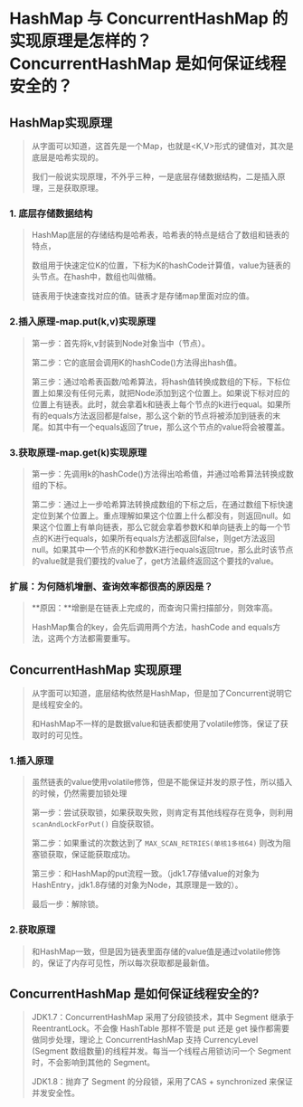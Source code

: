 # HashMap 与 ConcurrentHashMap 的实现原理是怎样的？ConcurrentHashMap 是如何保证线程安全的？

## HashMap实现原理

> 从字面可以知道，这首先是一个Map，也就是<K,V>形式的键值对，其次是底层是哈希实现的。
>
> 我们一般说实现原理，不外乎三种，一是底层存储数据结构，二是插入原理，三是获取原理。

### 1. 底层存储数据结构

> HashMap底层的存储结构是哈希表，哈希表的特点是结合了数组和链表的特点，
>
> 数组用于快速定位K的位置，下标为K的hashCode计算值，value为链表的头节点。在hash中，数组也叫做桶。
>
> 链表用于快速查找对应的值。链表才是存储map里面对应的值。

### 2.插入原理-map.put(k,v)实现原理

> 第一步：首先将k,v封装到Node对象当中（节点）。
>
> 第二步：它的底层会调用K的hashCode()方法得出hash值。
>
> 第三步：通过哈希表函数/哈希算法，将hash值转换成数组的下标，下标位置上如果没有任何元素，就把Node添加到这个位置上。如果说下标对应的位置上有链表。此时，就会拿着k和链表上每个节点的k进行equal。如果所有的equals方法返回都是false，那么这个新的节点将被添加到链表的末尾。如其中有一个equals返回了true，那么这个节点的value将会被覆盖。

### 3.获取原理-map.get(k)实现原理

> 第一步：先调用k的hashCode()方法得出哈希值，并通过哈希算法转换成数组的下标。
>
> 第二步：通过上一步哈希算法转换成数组的下标之后，在通过数组下标快速定位到某个位置上。重点理解如果这个位置上什么都没有，则返回null。如果这个位置上有单向链表，那么它就会拿着参数K和单向链表上的每一个节点的K进行equals，如果所有equals方法都返回false，则get方法返回null。如果其中一个节点的K和参数K进行equals返回true，那么此时该节点的value就是我们要找的value了，get方法最终返回这个要找的value。

### 扩展：为何随机增删、查询效率都很高的原因是？

> **原因：**增删是在链表上完成的，而查询只需扫描部分，则效率高。
>
> HashMap集合的key，会先后调用两个方法，hashCode and equals方法，这两个方法都需要重写。

## ConcurrentHashMap 实现原理

> 从字面可以知道，底层结构依然是HashMap，但是加了Concurrent说明它是线程安全的。
>
> 和HashMap不一样的是数据value和链表都使用了volatile修饰，保证了获取时的可见性。

### 1.插入原理

> 虽然链表的value使用volatile修饰，但是不能保证并发的原子性，所以插入的时候，仍然需要加锁处理
>
> 第一步：尝试获取锁，如果获取失败，则肯定有其他线程存在竞争，则利用 `scanAndLockForPut()`  自旋获取锁。
>
> 第二步：如果重试的次数达到了  `MAX_SCAN_RETRIES(单核1多核64)`  则改为阻塞锁获取，保证能获取成功。
>
> 第三步：和HashMap的put流程一致。（jdk1.7存储value的对象为HashEntry，jdk1.8存储的对象为Node，其原理是一致的）。
>
> 最后一步：解除锁。

### 2.获取原理

> 和HashMap一致，但是因为链表里面存储的value值是通过volatile修饰的，保证了内存可见性，所以每次获取都是最新值。

## ConcurrentHashMap 是如何保证线程安全的?

> JDK1.7：ConcurrentHashMap 采用了分段锁技术，其中 Segment 继承于 ReentrantLock。不会像 HashTable 那样不管是 put 还是 get 操作都需要做同步处理，理论上 ConcurrentHashMap 支持 CurrencyLevel (Segment 数组数量)的线程并发。每当一个线程占用锁访问一个 Segment 时，不会影响到其他的 Segment。
>
> JDK1.8：抛弃了 Segment 的分段锁，采用了CAS + synchronized 来保证并发安全性。